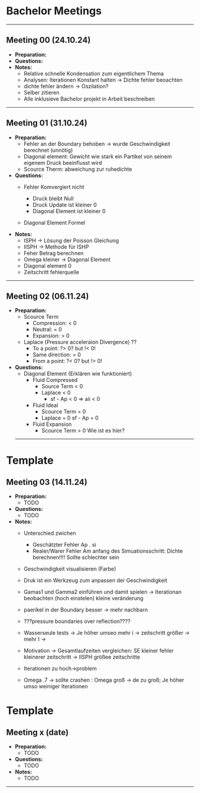 # Bachelor Meetings
---
## Meeting 00 (24.10.24)
- **Preparation:**
- **Questions:**
- **Notes:**
    - Relative schnelle Kondensation zum eigentlichem Thema
    - Analysen: Iterationen Konstant halten -> Dichte fehler beoachten
    - dichte fehler ändern -> Oszilation?
    - Selber zitieren
    - Alle inklusieve Bachelor projekt in Arbeit beschreiben
---
## Meeting 01 (31.10.24)
- **Preparation:**
  - Fehler an der Boundary behoben -> wurde Geschwindigkeit berechnet (unnötig)
  - Diagonal element: Gewicht wie stark ein Partikel von seinem eigenem Druck beeinflusst wird
  - Scource Therm: abweichung zur ruhedichte
- **Questions:**
  - Fehler Komvergiert nicht 
    -  Druck bleibt Null 
    - Druck Update ist kleiner 0
    - Diagonal Element ist kleiner 0

  - Diagonal Element Formel 
- **Notes:**
    - ISPH -> Lösung der Poisson Gleichung
    - IISPH -> Methode für ISHP
    - Feher Betrag berechnen
    - Omega kleiner -> Diagonal Element
    - Diagonal element 0
    - Zeitschritt fehlerquelle
---
## Meeting 02 (06.11.24)
- **Preparation:**
    - Scource Term 
        - Compression: < 0
        - Neutral: = 0
        - Expansion: > 0
    - Laplace (Pressure acceleraion Divergence) ?? 
        - To a point: ?> 0? but !< 0!
        - Same direction: = 0
        - From a point: ?< 0? but !> 0! 
- **Questions:**
    - Diagonal Element (Erklären wie funktioniert)
        - Fluid Compressed
            - Source Term < 0
            - Laplace < 0
                - sf - Ap < 0 => aii < 0
        - Fluid Ideal
            - Scource Term = 0
            - Laplace = 0
                sf - Ap = 0
        - Fluid Expansion
            - Scource Term > 0
            Wie ist es hier? 
  ---
# Template
## Meeting 03 (14.11.24)
- **Preparation:**
    - TODO
- **Questions:**
    - TODO
- **Notes:**
    - Unterschied zwichen 
      - Geschätzter Fehler Ap . si
      - Realer/Warer Fehler Am anfang des Simuationsschritt: Dichte berechnen!!!! Sollte schlechter sein
    - Geschwindigkeit visualisieren (Farbe)
    - Druk ist ein Werkzeug zum anpassen der Geschwindigkeit

    - Gamas1 und Gamma2 einführen und damit spielen -> Iterationan beobachten (hoch einstelen) kleine veränderung
    - paerikel in der Boundary besser -> mehr nachbarn
    - ???pressure boundaries over reflection????
    - Wasserseule tests -> Je höher umseo mehr i -> zeitschritt größer -> mehr I -> 
    - Motivation -> Gesamtlaufzeiten vergleichen: SE kleiner fehler kleinerer zeitschritt -> IISPH größee zeitschritte
    - Iterationen zu hoch->problem
    - Omega .7 -> sollte crashen : Omega groß -> de zu groß; Je höher umso weiniger Iterationen
# Template
## Meeting x (date)
- **Preparation:**
    - TODO
- **Questions:**
    - TODO
- **Notes:**
    - TODO
---